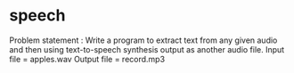 # speech
Problem statement : Write a program to extract text from any given audio and then using text-to-speech synthesis output as another audio file.
Input file = apples.wav
Output file = record.mp3
